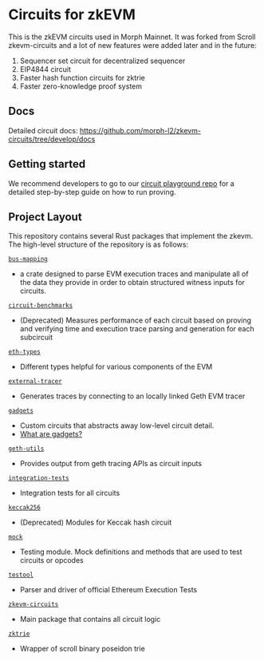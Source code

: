 # Circuits for zkEVM

This is the zkEVM circuits used in Morph Mainnet. It was forked from Scroll zkevm-circuits and a lot of new features were added later and in the future:

1. Sequencer set circuit for decentralized sequencer
2. EIP4844 circuit
3. Faster hash function circuits for zktrie
4. Faster zero-knowledge proof system

## Docs
 
Detailed circuit docs: <https://github.com/morph-l2/zkevm-circuits/tree/develop/docs>

## Getting started

We recommend developers to go to our [circuit playground repo](https://github.com/morph-l2/morph/tree/main/prover) for a detailed step-by-step guide on how to run proving.

## Project Layout

This repository contains several Rust packages that implement the zkevm. The high-level structure of the repository is as follows:

[`bus-mapping`](https://github.com/morph-l2/zkevm-circuits/tree/develop/bus-mapping)

- a crate designed to parse EVM execution traces and manipulate all of the data they provide in order to obtain structured witness inputs for circuits.

[`circuit-benchmarks`](https://github.com/morph-l2/zkevm-circuits/tree/develop/circuit-benchmarks)

- (Deprecated) Measures performance of each circuit based on proving and verifying time and execution trace parsing and generation for each subcircuit

[`eth-types`](https://github.com/morph-l2/zkevm-circuits/tree/develop/eth-types)

- Different types helpful for various components of the EVM

[`external-tracer`](https://github.com/morph-l2/zkevm-circuits/tree/develop/external-tracer)

- Generates traces by connecting to an locally linked Geth EVM tracer

[`gadgets`](https://github.com/morph-l2/zkevm-circuits/tree/develop/gadgets)

- Custom circuits that abstracts away low-level circuit detail.
- [What are gadgets?](https://zcash.github.io/halo2/concepts/gadgets.html)

[`geth-utils`](https://github.com/morph-l2/zkevm-circuits/tree/develop/geth-utils)

- Provides output from geth tracing APIs as circuit inputs

[`integration-tests`](https://github.com/morph-l2/zkevm-circuits/tree/develop/integration-tests)

- Integration tests for all circuits

[`keccak256`](https://github.com/morph-l2/zkevm-circuits/tree/develop/keccak256)

- (Deprecated) Modules for Keccak hash circuit

[`mock`](https://github.com/morph-l2/zkevm-circuits/tree/develop/mock)

- Testing module. Mock definitions and methods that are used to test circuits or opcodes

[`testool`](https://github.com/morph-l2/zkevm-circuits/tree/develop/testool)

- Parser and driver of official Ethereum Execution Tests

[`zkevm-circuits`](https://github.com/morph-l2/zkevm-circuits/tree/develop/zkevm-circuits/src)

- Main package that contains all circuit logic

[`zktrie`](https://github.com/morph-l2/zkevm-circuits/tree/develop/zktrie)

- Wrapper of scroll binary poseidon trie
